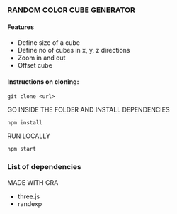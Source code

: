 ### RANDOM COLOR CUBE GENERATOR

#### Features

- Define size of a cube
- Define no of cubes in x, y, z directions
- Zoom in and out
- Offset cube

#### Instructions on cloning:

```
git clone <url>
```

GO INSIDE THE FOLDER AND INSTALL DEPENDENCIES

```
npm install
```

RUN LOCALLY

```
npm start
```

### List of dependencies

MADE WITH CRA

- three.js
- randexp
